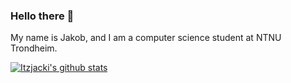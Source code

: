 ### Hello there 👋

My name is Jakob, and I am a computer science student at NTNU Trondheim.

[![Itzjacki's github stats](https://github-readme-stats.vercel.app/api?username=itzjacki)](https://github.com/anuraghazra/github-readme-stats)
<!--
**itzjacki/itzjacki** is a ✨ _special_ ✨ repository because its `README.md` (this file) appears on your GitHub profile.

Here are some ideas to get you started:

- 🔭 I’m currently working on ...
- 🌱 I’m currently learning ...
- 👯 I’m looking to collaborate on ...
- 🤔 I’m looking for help with ...
- 💬 Ask me about ...
- 📫 How to reach me: ...
- 😄 Pronouns: ...
- ⚡ Fun fact: ...
-->

